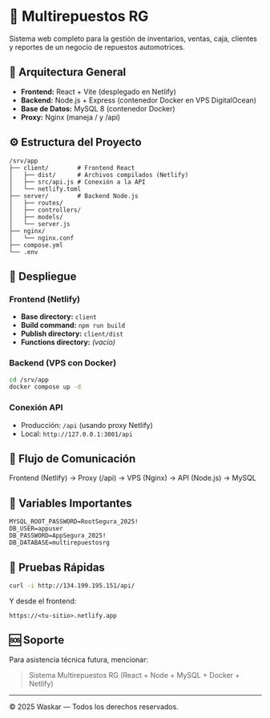 # 🚗 Multirepuestos RG

Sistema web completo para la gestión de inventarios, ventas, caja, clientes y reportes de un negocio de repuestos automotrices.

## 🧩 Arquitectura General
- **Frontend:** React + Vite (desplegado en Netlify)
- **Backend:** Node.js + Express (contenedor Docker en VPS DigitalOcean)
- **Base de Datos:** MySQL 8 (contenedor Docker)
- **Proxy:** Nginx (maneja / y /api)

## ⚙️ Estructura del Proyecto
```
/srv/app
├── client/        # Frontend React
│   ├── dist/      # Archivos compilados (Netlify)
│   ├── src/api.js # Conexión a la API
│   └── netlify.toml
├── server/        # Backend Node.js
│   ├── routes/
│   ├── controllers/
│   ├── models/
│   └── server.js
├── nginx/
│   └── nginx.conf
├── compose.yml
└── .env
```

## 🚀 Despliegue
### Frontend (Netlify)
- **Base directory:** `client`
- **Build command:** `npm run build`
- **Publish directory:** `client/dist`
- **Functions directory:** *(vacío)*

### Backend (VPS con Docker)
```bash
cd /srv/app
docker compose up -d
```

### Conexión API
- Producción: `/api` (usando proxy Netlify)
- Local: `http://127.0.0.1:3001/api`

## 🔗 Flujo de Comunicación
Frontend (Netlify) → Proxy (/api) → VPS (Nginx) → API (Node.js) → MySQL

## 🧠 Variables Importantes
```env
MYSQL_ROOT_PASSWORD=RootSegura_2025!
DB_USER=appuser
DB_PASSWORD=AppSegura_2025!
DB_DATABASE=multirepuestosrg
```

## 🧪 Pruebas Rápidas
```bash
curl -i http://134.199.195.151/api/
```
Y desde el frontend:
```
https://<tu-sitio>.netlify.app
```

## 🆘 Soporte
Para asistencia técnica futura, mencionar:  
> Sistema Multirepuestos RG (React + Node + MySQL + Docker + Netlify)

---
© 2025 Waskar — Todos los derechos reservados.
